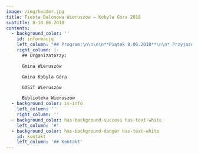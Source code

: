 ```yaml
---
image: /img/header.jpg
title: Fiesta Balonowa Wieruszów – Kobyla Góra 2018
subtitle: 8-10.06.2018
contents:
  - background_color: ''
    id: informacje
    left_column: "## Program:\n\n\n\n**Piątek 8.06.2018**\n\n* Przyjazd ekip: godz. 14-16 zakwaterowanie max 40 osób hotel Wagbunda – obiad ( gm. Kob.Gór)\n* 17.00 Oficjalne otwarcie fiesty – prezentacja załóg, sędziów, organizatorów spotkanie z mediami Hotel Wagabunda (GOSiT – Gm. Kob.Góra)\n* 18.30- 20.00 Loty nad Kobylą Górą (sędziowie i ekipy startujące)\n* 20.30 Stawianie balonów przy chacie nad Zalewem (sędziowie i ekipy startujące)\n* Pokaz ognia ( Biblioteka Wieruszów)\n* Ok. 22.00 kolacja w hotelu ( gm. Kob.Gór)\n* Zapewniamy tankowanie gazu w godz. 16.00-22.00 (ale na stacji w Wieruszowie, konieczne przejściówki)\n\n**Sobota:**\n\n* 4.30 Kawa + słodka bułka w hotelu ( gm. Kob.Gór)\n* 4.45 Wyjazd ekip do Wieruszowa(sędziowie i ekipy startujące)\n* 5.30 Odprawa załóg (sędziowie i ekipy startujące)\n* 6-8.00 Loty nad Wieruszowem (sędziowie i ekipy startujące)\n* 8-9 tankowanie załóg (Gmina Wieruszów)\n* 9.30 Wyjazd busem do Kobylej Góry (GOSiT)\n* 10.00 Śniadanie hotel ( gm. Kob.Gór)\n* 11-16 Czas wolny  dla załóg : ew. rowerki nad zalewem\n* 16.30 Wyjazd do Wieruszowa BUS(GOSiT)\n* 17.30 Odprawa załóg (sędziowie i ekipy startujące)\n* 18.30 -20.00 Loty balonów (sędziowie i ekipy startujące)\n* 20.00 Tankowanie (Wieruszów)\n* 20.30 Zbiórka załóg na rynku(sędziowie i ekipy startujące)\n* 20.45 Uroczyste podsumowanie zawodów wręczenie nagród i dyplomów GOSiT – Gm. Kob.Góra)\n* Pokaz ognia Biblioteka\n* 21.15 Przejazd na stadion GOSiT (GOSiT)\n* 21.30 Pokaz balonów na stadionie (GOSiT)\n* 22.30 Uroczysta kolacja WDK Wieruszów(Gmina Wieruszów)  \n* Powrót załóg do hotelu \n\n**Niedziela**\n\nDzień awaryjny w razie odwołania lotów z piątku lub soboty, postawienie balonu dla dzieci lub sponsorów wg. Indywidualnych uzgodnień \Ltankowanie - Wieruszów\n\nŚniadanie i obiad Gm. Kob.Góra"
    right_column: |-
      ## Organizatorzy:

      Gmina Wieruszów 

      Gmina Kobyla Góra 

      GOSiT Wieruszów

      Biblioteka Wieruszów
  - background_color: is-info
    left_column: ''
    right_column: ''
  - background_color: has-background-success has-text-white
    left_column: '#'
  - background_color: has-background-danger has-text-white
    id: kontakt
    left_column: '## Kontakt'
---
```


